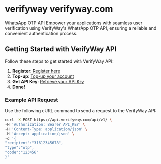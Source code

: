 # verifyway verifyway.com
WhatsApp OTP API Empower your applications with seamless user verification using VerifyWay's WhatsApp OTP API, ensuring a reliable and convenient authentication process.

## Getting Started with VerifyWay API

Follow these steps to get started with VerifyWay API:

1. **Register**: [Register here](https://verifyway.com/login/?action=register)
2. **Top-up**: [Top-up your account](https://verifyway.com/my-account/walletdashboard/topup/)
3. **Get API Key**: [Retrieve your API Key](https://verifyway.com/my-account/apikey/)
4. **Done!**

### Example API Request

Use the following cURL command to send a request to the VerifyWay API:

```bash
curl -X POST https://api.verifyway.com/api/v1/ \
-H 'Authorization: Bearer API_KEY' \
-H 'Content-Type: application/json' \
-H 'Accept: application/json' \
-d '{
"recipient":"31612345678",
"type":"otp",
"code":"123456"
}'


